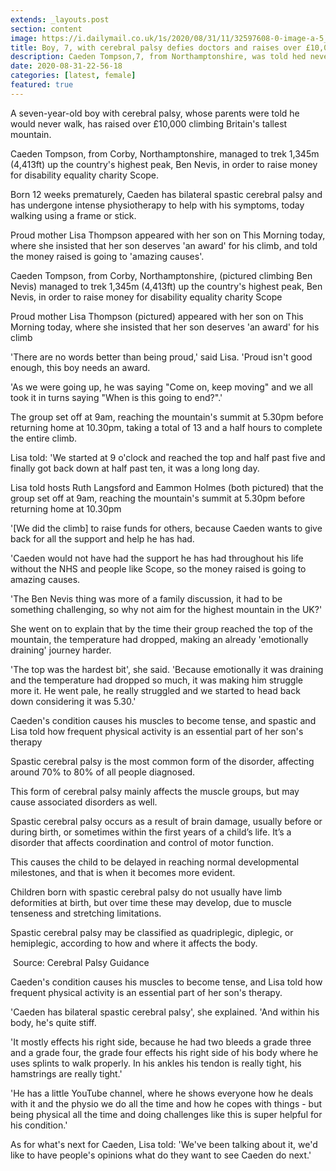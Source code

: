 ```yaml
---
extends: _layouts.post
section: content
image: https://i.dailymail.co.uk/1s/2020/08/31/11/32597608-0-image-a-5_1598869770848.jpg 
title: Boy, 7, with cerebral palsy defies doctors and raises over £10,000 climbing Ben Nevis 
description: Caeden Tompson,7, from Northamptonshire, was told hed never walk,  but his mother Lisa told This Morning that physiotherapy and excercise is super helpful for his condition. 
date: 2020-08-31-22-56-18 
categories: [latest, female] 
featured: true 
--- 
```

A seven-year-old boy with cerebral palsy, whose parents were told he would never walk, has raised over £10,000 climbing Britain's tallest mountain. 

Caeden Tompson, from Corby, Northamptonshire, managed to trek 1,345m (4,413ft) up the country's highest peak, Ben Nevis, in order to raise money for disability equality charity Scope. 

Born 12 weeks prematurely, Caeden has bilateral spastic cerebral palsy and has undergone intense physiotherapy to help with his symptoms, today walking using a frame or stick. 

Proud mother Lisa Thompson appeared with her son on This Morning today, where she insisted that her son deserves 'an award' for his climb, and told the money raised is going to 'amazing causes'. 

Caeden Tompson, from Corby, Northamptonshire, (pictured climbing Ben Nevis) managed to trek 1,345m (4,413ft) up the country's highest peak, Ben Nevis, in order to raise money for disability equality charity Scope

Proud mother Lisa Thompson (pictured) appeared with her son on This Morning today, where she insisted that her son deserves 'an award' for his climb

'There are no words better than being proud,' said Lisa. 'Proud isn't good enough, this boy needs an award.

'As we were going up, he was saying "Come on, keep moving" and we all took it in turns saying "When is this going to end?".' 

The group set off at 9am, reaching the mountain's summit at 5.30pm before returning home at 10.30pm, taking a total of 13 and a half hours to complete the entire climb. 

Lisa told: 'We started at 9 o'clock and reached the top and half past five and finally got back down at half past ten, it was a long long day. 

Lisa told hosts Ruth Langsford and Eammon Holmes (both pictured) that the group set off at 9am, reaching the mountain's summit at 5.30pm before returning home at 10.30pm

'[We did the climb] to raise funds for others, because Caeden wants to give back for all the support and help he has had. 

'Caeden would not have had the support he has had throughout his life without the NHS and people like Scope, so the money raised is going to amazing causes. 

'The Ben Nevis thing was more of a family discussion, it had to be something challenging, so why not aim for the highest mountain in the UK?' 

She went on to explain that by the time their group reached the top of the mountain, the temperature had dropped, making an already 'emotionally draining' journey harder.  

'The top was the hardest bit', she said. 'Because emotionally it was draining and the temperature had dropped so much, it was making him struggle more it. He went pale, he really struggled and we started to head back down considering it was 5.30.' 

Caeden's condition causes his muscles to become tense, and spastic and Lisa told how frequent physical activity is an essential part of her son's therapy

Spastic cerebral palsy is the most common form of the disorder, affecting around 70% to 80% of all people diagnosed. 

This form of cerebral palsy mainly affects the muscle groups, but may cause associated disorders as well. 

Spastic cerebral palsy occurs as a result of brain damage, usually before or during birth, or sometimes within the first years of a child’s life. It’s a disorder that affects coordination and control of motor function. 

This causes the child to be delayed in reaching normal developmental milestones, and that is when it becomes more evident.

Children born with spastic cerebral palsy do not usually have limb deformities at birth, but over time these may develop, due to muscle tenseness and stretching limitations.

Spastic cerebral palsy may be classified as quadriplegic, diplegic, or hemiplegic, according to how and where it affects the body.

 Source: Cerebral Palsy Guidance

Caeden's condition causes his muscles to become tense, and Lisa told how frequent physical activity is an essential part of her son's therapy. 

'Caeden has bilateral spastic cerebral palsy', she explained. 'And within his body, he's quite stiff. 

'It mostly effects his right side, because he had two bleeds a grade three and a grade four, the grade four effects his right side of his body where he uses splints to walk properly. In his ankles his tendon is really tight, his hamstrings are really tight.'  

'He has a little YouTube channel, where he shows everyone how he deals with it and the physio we do all the time and how he copes with things - but being physical all the time and doing challenges like this is super helpful for his condition.'  

As for what's next for Caeden, Lisa told: 'We've been talking about it, we'd like to have people's opinions what do they want to see Caeden do next.'   


